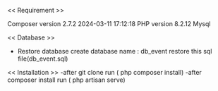 << Requirement >>

Composer version 2.7.2 2024-03-11 17:12:18
PHP version 8.2.12 
Mysql 



<< Database >>

- Restore database
    create database name : db_event
    restore this sql file(db_event.sql)


<< Installation >>
-after git clone
    run ( php composer install)
-after composer install
    run ( php artisan serve)

